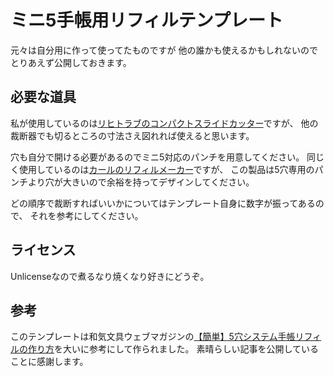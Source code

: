 # ミニ5手帳用リフィルテンプレート

元々は自分用に作って使ってたものですが
他の誰かも使えるかもしれないのでとりあえず公開しておきます。

## 必要な道具

私が使用しているのは[リヒトラブのコンパクトスライドカッター](https://www.lihit-lab.com/products/catalog/M-40.html)ですが、
他の裁断器でも切るところの寸法さえ図れれば使えると思います。

穴も自分で開ける必要があるのでミニ5対応のパンチを用意してください。
同じく使用しているのは[カールのリフィルメーカー](https://www.carl.co.jp/products/category/refill_maker/)ですが、
この製品は5穴専用のパンチより穴が大きいので余裕を持ってデザインしてください。

どの順序で裁断すればいいかについてはテンプレート自身に数字が振ってあるので、
それを参考にしてください。

## ライセンス

Unlicenseなので煮るなり焼くなり好きにどうぞ。

## 参考

このテンプレートは和気文具ウェブマガジンの[【簡単】5穴システム手帳リフィルの作り方](https://www.wakibungu.com/wct/system5refill/)を大いに参考にして作られました。
素晴らしい記事を公開していることに感謝します。

